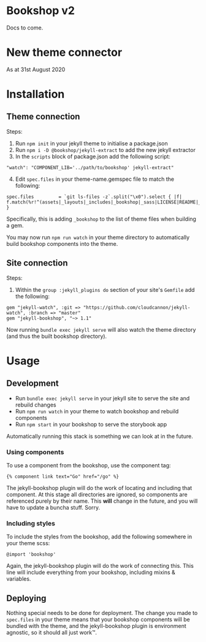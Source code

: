 # Bookshop v2
Docs to come.

# New theme connector
As at 31st August 2020 

# Installation

## Theme connection
Steps:
1. Run `npm init` in your jekyll theme to initialise a package.json
2. Run `npm i -D @bookshop/jekyll-extract` to add the new jekyll extractor
3. In the `scripts` block of package.json add the following script:
```
"watch": "COMPONENT_LIB='../path/to/bookshop' jekyll-extract"
```

4. Edit `spec.files` in your theme-name.gemspec file to match the following:
```
spec.files         = `git ls-files -z`.split("\x0").select { |f| f.match(%r!^(assets|_layouts|_includes|_bookshop|_sass|LICENSE|README|_config\.yml)!i) }
```
Specifically, this is adding `_bookshop` to the list of theme files when building a gem. 

You may now run `npm run watch` in your theme directory to automatically build bookshop components into the theme.

## Site connection
Steps:
1. Within the `group :jekyll_plugins do` section of your site's `Gemfile` add the following:
```
gem "jekyll-watch", :git => "https://github.com/cloudcannon/jekyll-watch", :branch => "master"
gem "jekyll-bookshop", "~> 1.1"
```

Now running `bundle exec jekyll serve` will also watch the theme directory (and thus the built bookshop directory).

# Usage

## Development

- Run `bundle exec jekyll serve` in your jekyll site to serve the site and rebuild changes
- Run `npm run watch` in your theme to watch bookshop and rebuild components
- Run `npm start` in your bookshop to serve the storybook app

Automatically running this stack is something we can look at in the future.

### Using components

To use a component from the bookshop, use the component tag:
```
{% component link text="Go" href="/go" %}
```
The jekyll-bookshop plugin will do the work of locating and including that component. At this stage all directories are ignored, so components are referenced purely by their name. This **will** change in the future, and you will have to update a buncha stuff. Sorry.

### Including styles

To include the styles from the bookshop, add the following somewhere in your theme scss:
```
@import 'bookshop'
```
Again, the jekyll-bookshop plugin will do the work of connecting this. This line will include everything from your bookshop, including mixins & variables.

## Deploying

Nothing special needs to be done for deployment. The change you made to `spec.files` in your theme means that your bookshop components will be bundled with the theme, and the jekyll-bookshop plugin is environment agnostic, so it should all just work™️.
